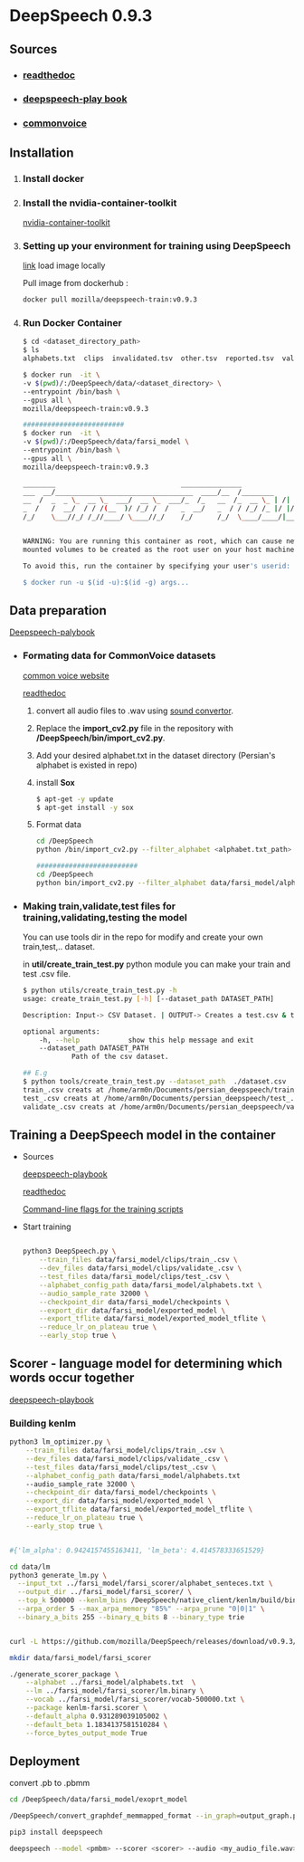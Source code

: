 # DeepSpeech 0.9.3

## Sources
	
- ### [readthedoc](https://deepspeech.readthedocs.io/en/v0.9.3/index.html)
- ### [deepspeech-play book](https://mozilla.github.io/deepspeech-playbook/)
- ### [commonvoice](https://commonvoice.mozilla.org/)


## Installation

1. ### Install docker

2. ### Install the nvidia-container-toolkit
	[nvidia-container-toolkit](https://docs.nvidia.com/datacenter/cloud-native/container-toolkit/install-guide.html#docker) 



3. ### Setting up your environment for training using DeepSpeech 
	[link](https://mozilla.github.io/deepspeech-playbook/ENVIRONMENT.html)
	load image locally

	Pull image from dockerhub :
	```bash
	docker pull mozilla/deepspeech-train:v0.9.3
	```
4. ### Run Docker Container
	```bash
	$ cd <dataset_directory_path>
	$ ls
	alphabets.txt  clips  invalidated.tsv  other.tsv  reported.tsv  validated.tsv

	$ docker run  -it \
	-v $(pwd)/:/DeepSpeech/data/<dataset_directory> \
	--entrypoint /bin/bash \
	--gpus all \
	mozilla/deepspeech-train:v0.9.3
	
	#########################
	$ docker run  -it \
	-v $(pwd)/:/DeepSpeech/data/farsi_model \
	--entrypoint /bin/bash \
	--gpus all \
	mozilla/deepspeech-train:v0.9.3 
	
	________                               _______________                
	___  __/__________________________________  ____/__  /________      __
	__  /  _  _ \_  __ \_  ___/  __ \_  ___/_  /_   __  /_  __ \_ | /| / /
	_  /   /  __/  / / /(__  )/ /_/ /  /   _  __/   _  / / /_/ /_ |/ |/ / 
	/_/    \___//_/ /_//____/ \____//_/    /_/      /_/  \____/____/|__/


	WARNING: You are running this container as root, which can cause new files in
	mounted volumes to be created as the root user on your host machine.

	To avoid this, run the container by specifying your user's userid:

	$ docker run -u $(id -u):$(id -g) args...

	
	```

## Data preparation 
[Deepspeech-palybook](https://mozilla.github.io/deepspeech-playbook/DATA_FORMATTING.html)
- ### Formating data for CommonVoice datasets
  [common voice website](https://voice.mozilla.org/data)

  [readthedoc](https://deepspeech.readthedocs.io/en/v0.9.3/TRAINING.html#common-voice-training-data)
	1. convert all audio files to .wav using [sound convertor](https://ubuntuhandbook.org/index.php/2021/03/install-soundconverter-4-0-0-ubuntu-20-04/).
  	2. Replace the  **import_cv2.py** file in the repository with  **/DeepSpeech/bin/import_cv2.py**.
	3. Add your desired alphabet.txt in the dataset directory (Persian's alphabet is existed in repo)
	4. install **Sox**
		```bash
		$ apt-get -y update 
		$ apt-get install -y sox
		```

  	5. Format data
		```bash
		cd /DeepSpeech
		python /bin/import_cv2.py --filter_alphabet <alphabet.txt_path> <dataset_directory>

		#########################
		cd /DeepSpeech
		python bin/import_cv2.py --filter_alphabet data/farsi_model/alphabets.txt data/farsi_model/
		```


- ### Making train,validate,test files for training,validating,testing the model
	You can use tools dir in the repo for modify and create  your own train,test,.. dataset.

	in **util/create_train_test.py** python module you can make your train and test .csv file.
	
	
	```bash
	$ python utils/create_train_test.py -h
	usage: create_train_test.py [-h] [--dataset_path DATASET_PATH]

	Description: Input-> CSV Dataset. | OUTPUT-> Creates a test.csv & train.csv beside the Input dataset.

	optional arguments:
		-h, --help            show this help message and exit
		--dataset_path DATASET_PATH
    			Path of the csv dataset.

	## E.g
	$ python tools/create_train_test.py --dataset_path  ./dataset.csv
	train_.csv creats at /home/arm0n/Documents/persian_deepspeech/train_.csv
	test_.csv creats at /home/arm0n/Documents/persian_deepspeech/test_.csv
	validate_.csv creats at /home/arm0n/Documents/persian_deepspeech/validate_.csv
	```



## Training a DeepSpeech model in the container
-  Sources
	
	[deepspeech-playbook](https://mozilla.github.io/deepspeech-playbook/TRAINING.html)

	[readthedoc](https://deepspeech.readthedocs.io/en/r0.9/TRAINING.html)

	[Command-line flags for the training scripts](https://deepspeech.readthedocs.io/en/v0.9.3/Flags.html#training-flags)
- Start training
	```bash

	python3 DeepSpeech.py \
  		--train_files data/farsi_model/clips/train_.csv \
  		--dev_files data/farsi_model/clips/validate_.csv \
  		--test_files data/farsi_model/clips/test_.csv \
		--alphabet_config_path data/farsi_model/alphabets.txt \
  		--audio_sample_rate 32000 \
  		--checkpoint_dir data/farsi_model/checkpoints \
  		--export_dir data/farsi_model/exported_model \
  		--export_tflite data/farsi_model/exported_model_tflite \
  		--reduce_lr_on_plateau true \
  		--early_stop true \

	```
## Scorer - language model for determining which words occur together
[deepspeech-playbook](https://mozilla.github.io/deepspeech-playbook/SCORER.html)
### Building kenlm
```bash
python3 lm_optimizer.py \
	--train_files data/farsi_model/clips/train_.csv \
  	--dev_files data/farsi_model/clips/validate_.csv \
  	--test_files data/farsi_model/clips/test_.csv \
	--alphabet_config_path data/farsi_model/alphabets.txt
  	--audio_sample_rate 32000 \
  	--checkpoint_dir data/farsi_model/checkpoints \
  	--export_dir data/farsi_model/exported_model \
  	--export_tflite data/farsi_model/exported_model_tflite \
  	--reduce_lr_on_plateau true \
  	--early_stop true \


#{'lm_alpha': 0.9424157455163411, 'lm_beta': 4.414578333651529}

cd data/lm
python3 generate_lm.py \
  --input_txt ../farsi_model/farsi_scorer/alphabet_senteces.txt \
  --output_dir ../farsi_model/farsi_scorer/ \
  --top_k 500000 --kenlm_bins /DeepSpeech/native_client/kenlm/build/bin/ \
  --arpa_order 5 --max_arpa_memory "85%" --arpa_prune "0|0|1" \
  --binary_a_bits 255 --binary_q_bits 8 --binary_type trie


curl -L https://github.com/mozilla/DeepSpeech/releases/download/v0.9.3/native_client.amd64.cuda.linux.tar.xz -o native_client.amd64.cuda.linux.tar.xz && tar -Jxvf native_client.amd64.cuda.linux.tar.xz

mkdir data/farsi_model/farsi_scorer

./generate_scorer_package \
	--alphabet ../farsi_model/alphabets.txt  \
	--lm ../farsi_model/farsi_scorer/lm.binary \
	--vocab ../farsi_model/farsi_scorer/vocab-500000.txt \
	--package kenlm-farsi.scorer \
	--default_alpha 0.931289039105002 \
	--default_beta 1.1834137581510284 \
	--force_bytes_output_mode True

```
## Deployment
convert .pb to .pbmm
```bash
cd /DeepSpeech/data/farsi_model/exoprt_model

/DeepSpeech/convert_graphdef_memmapped_format --in_graph=output_graph.pb --out_graph=output_graph.pbmm

```
```bash
pip3 install deepspeech

deepspeech --model <pmbm> --scorer <scorer> --audio <my_audio_file.wav>

```
